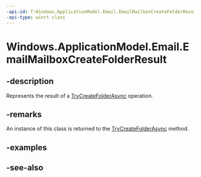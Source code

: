 ----api-id: T:Windows.ApplicationModel.Email.EmailMailboxCreateFolderResult
-api-type: winrt class
---<!-- Class syntax.public class EmailMailboxCreateFolderResult : Windows.ApplicationModel.Email.IEmailMailboxCreateFolderResult--># Windows.ApplicationModel.Email.EmailMailboxCreateFolderResult## -descriptionRepresents the result of a [TryCreateFolderAsync](emailmailbox_trycreatefolderasync.md) operation.## -remarksAn instance of this class is returned to the [TryCreateFolderAsync](emailmailbox_trycreatefolderasync.md) method.## -examples## -see-also